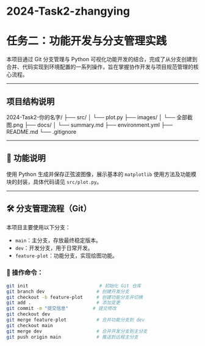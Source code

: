 # 2024-Task2-zhangying
# 任务二：功能开发与分支管理实践

本项目通过 Git 分支管理与 Python 可视化功能开发的结合，完成了从分支创建到合并、代码实现到环境配置的一系列操作，旨在掌握协作开发与项目规范管理的核心流程。

---

##  项目结构说明
2024-Task2-你的名字/
├── src/
│ └── plot.py
├── images/
│ └── 全部截图.png
├── docs/
│ └── summary.md
├── environment.yml
├── README.md
└── .gitignore

---

## 🧪 功能说明

使用 Python 生成并保存正弦波图像，展示基本的 `matplotlib` 使用方法及功能模块的封装，具体代码请见 `src/plot.py`。

---

## 🛠️ 分支管理流程（Git）

本项目主要使用以下分支：

- `main`：主分支，存放最终稳定版本。
- `dev`：开发分支，用于日常开发。
- `feature-plot`：功能分支，实现绘图功能。

### 🧾 操作命令：

```bash
git init                          # 初始化 Git 仓库
git branch dev                   # 创建开发分支
git checkout -b feature-plot     # 创建功能分支并切换
git add .                        # 添加变更
git commit -m "提交信息"         # 提交修改
git checkout dev
git merge feature-plot           # 合并功能分支到 dev
git checkout main
git merge dev                    # 合并开发分支到主分支
git push origin main             # 推送到远程主分支

